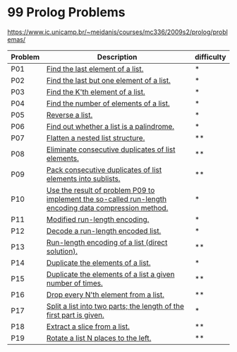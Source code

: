 # 99 Prolog Problems

https://www.ic.unicamp.br/~meidanis/courses/mc336/2009s2/prolog/problemas/

| Problem | Description                                                                                                    | difficulty |
| ------- | -------------------------------------------------------------------------------------------------------------- | ---------- |
| P01     | [Find the last element of a list.](./P01)                                                                      | \*         |
| P02     | [Find the last but one element of a list.](./P02)                                                              | \*         |
| P03     | [Find the K'th element of a list.](./P03)                                                                      | \*         |
| P04     | [Find the number of elements of a list.](./P04)                                                                | \*         |
| P05     | [Reverse a list.](./P05)                                                                                       | \*         |
| P06     | [Find out whether a list is a palindrome.](./P06)                                                              | \*         |
| P07     | [Flatten a nested list structure.](./P07)                                                                      | \*\*       |
| P08     | [Eliminate consecutive duplicates of list elements.](./P08)                                                    | \*\*       |
| P09     | [Pack consecutive duplicates of list elements into sublists.](./P09)                                           | \*\*       |
| P10     | [Use the result of problem P09 to implement the so-called run-length encoding data compression method.](./P10) | \*         |
| P11     | [Modified run-length encoding.](./P11)                                                                         | \*         |
| P12     | [Decode a run-length encoded list.](./P12)                                                                     | \*         |
| P13     | [Run-length encoding of a list (direct solution).](./P13)                                                      | \*\*       |
| P14     | [Duplicate the elements of a list.](./P14)                                                                     | \*         |
| P15     | [Duplicate the elements of a list a given number of times.](./P15)                                             | \*\*       |
| P16     | [Drop every N'th element from a list.](./P16)                                                                  | \*\*       |
| P17     | [Split a list into two parts; the length of the first part is given.](./P17)                                   | \*         |
| P18     | [Extract a slice from a list.](./P18)                                                                          | \*\*       |
| P19     | [Rotate a list N places to the left.](./P19)                                                                   | \*\*       |
